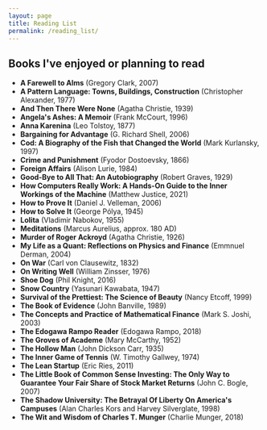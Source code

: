 ```yaml
---
layout: page
title: Reading List
permalink: /reading_list/
---
```


## Books I've enjoyed or planning to read

- **A Farewell to Alms** (Gregory Clark, 2007)
- **A Pattern Language: Towns, Buildings, Construction** (Christopher Alexander, 1977)
- **And Then There Were None** (Agatha Christie, 1939)
- **Angela's Ashes: A Memoir** (Frank McCourt, 1996)
- **Anna Karenina** (Leo Tolstoy, 1877)
- **Bargaining for Advantage** (G. Richard Shell, 2006)
- **Cod: A Biography of the Fish that Changed the World** (Mark Kurlansky, 1997)
- **Crime and Punishment** (Fyodor Dostoevsky, 1866)
- **Foreign Affairs** (Alison Lurie, 1984)
- **Good-Bye to All That: An Autobiography** (Robert Graves, 1929)
- **How Computers Really Work: A Hands-On Guide to the Inner Workings of the Machine** (Matthew Justice, 2021)
- **How to Prove It** (Daniel J. Velleman, 2006)
- **How to Solve It** (George Pólya, 1945)
- **Lolita** (Vladimir Nabokov, 1955)
- **Meditations** (Marcus Aurelius, approx. 180 AD)
- **Murder of Roger Ackroyd** (Agatha Christie, 1926)
- **My Life as a Quant: Reflections on Physics and Finance** (Emmnuel Derman, 2004)
- **On War** (Carl von Clausewitz, 1832)
- **On Writing Well** (William Zinsser, 1976)
- **Shoe Dog** (Phil Knight, 2016)
- **Snow Country** (Yasunari Kawabata, 1947)
- **Survival of the Prettiest: The Science of Beauty** (Nancy Etcoff, 1999)
- **The Book of Evidence** (John Banville, 1989)
- **The Concepts and Practice of Mathematical Finance** (Mark S. Joshi, 2003)
- **The Edogawa Rampo Reader** (Edogawa Rampo, 2018)
- **The Groves of Academe** (Mary McCarthy, 1952)
- **The Hollow Man** (John Dickson Carr, 1935)
- **The Inner Game of Tennis** (W. Timothy Gallwey, 1974)
- **The Lean Startup** (Eric Ries, 2011)
- **The Little Book of Common Sense Investing: The Only Way to Guarantee Your Fair Share of Stock Market Returns** (John C. Bogle, 2007)
- **The Shadow University: The Betrayal Of Liberty On America's Campuses** (Alan Charles Kors and Harvey Silverglate, 1998)
- **The Wit and Wisdom of Charles T. Munger** (Charlie Munger, 2018)